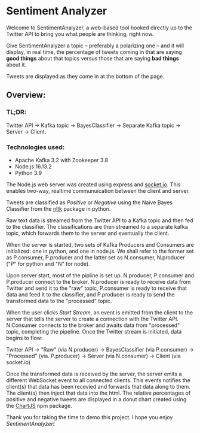 # Sentiment Analyzer #

Welcome to SentimentAnalyzer, a web-based tool hooked directly up to the Twitter API to bring you what people are thinking, right now.

Give SentimentAnalyzer a topic – preferably a polarizing one – and it will display, in real time, the percentage of tweets coming in that are saying **good things** about that topics versus those that are saying **bad things** about it.

Tweets are displayed as they come in at the bottom of the page.


## Overview:

### TL;DR:

Twitter API -> Kafka topic -> BayesClassifier -> Separate Kafka topic -> Server -> Client.

### Technologies used:

* Apache Kafka 3.2 with Zookeeper 3.8
* Node.js 16.13.2
* Python 3.9

The Node.js web server was created using express and [socket.io](https://socket.io/docs/v4/). This enables two-way, realtime communuication between the client and server.

Tweets are classified as *Positive* or *Negative* using the Naive Bayes Classifier from the [nltk](https://www.nltk.org/_modules/nltk/classify/naivebayes.html) package in python.

Raw text data is streamed from the Twitter API to a Kafka topic and then fed to the classifier. The classifications are then streamed to a separate kafka topic, which forwards them to the server and eventually the client.

When the server is started, two sets of Kafka Producers and Consumers are initialized: one in python, and one in node.js. We shall refer to the former set as P.consumer, P.producer and the latter set as N.consumer, N.producer ("P" for python and "N" for node).

Upon server start, most of the pipline is set up. N.producer, P.consumer and P.producer connect to the broker. N.producer is ready to receive data from Twitter and send it to the "raw" topic, P.consumer is ready to receive that data and feed it to the classifier, and P.producer is ready to send the transformed data to the "processed" topic.

When the user clicks *Start Stream*, an event is emitted from the client to the server that tells the server to create a connection with the Twitter API. N.Consumer connects to the broker and awaits data from "processed" topic, completing the pipeline. Once the Twitter stream is initiated, data begins to flow:

Twitter API -> "Raw" (via N.producer) -> BayesClassifier (via P.consumer) -> "Processed" (via. P.producer) -> Server (via N.consumer) -> Client (via socket.io)

Once the transformed data is received by the server, the server emits a different WebSocket event to all connected clients. This events notifies the client(s) that data has been recevied and forwards that data along to them. The client(s) then inject that data into the html. The relative percentages of positive and negative tweets are displayed in a donut chart created using the [ChartJS](https://www.chartjs.org/docs/latest/charts/doughnut.html) npm package.

Thank you for taking the time to demo this project. I hope you enjoy *SentimentAnalyzer!*
